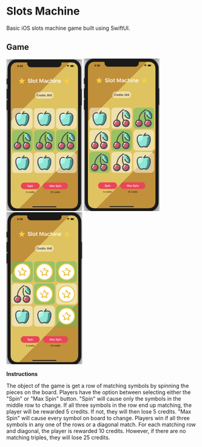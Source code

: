 # Slots Machine
Basic iOS slots machine game built using SwiftUI.
## Game

<img src="https://github.com/saramedernach/Demo/blob/master/Screen%20Shot%202020-08-19%20at%204.40.22%20PM.png" width="200"> <img src="https://github.com/saramedernach/Demo/blob/master/Screen%20Shot%202020-08-19%20at%204.36.53%20PM.png" width="200"> <img src="https://github.com/saramedernach/Demo/blob/master/Screen%20Shot%202020-08-19%20at%204.38.38%20PM.png" width="200">

<b>Instructions</b>

The object of the game is get a row of matching symbols by spinning the pieces on the board.  Players have the option between selecting either the "Spin" or "Max Spin" button.  "Spin" will cause only the symbols in the middle row to change.  If all three symbols in the row end up matching, the player will be rewarded 5 credits.  If not, they will then lose 5 credits.  "Max Spin" will cause every symbol on board to change.  Players win if all three symbols in any one of the rows or a diagonal match.  For each matching row and diagonal, the player is rewarded 10 credits.  However, if there are no matching triples, they will lose 25 credits.
